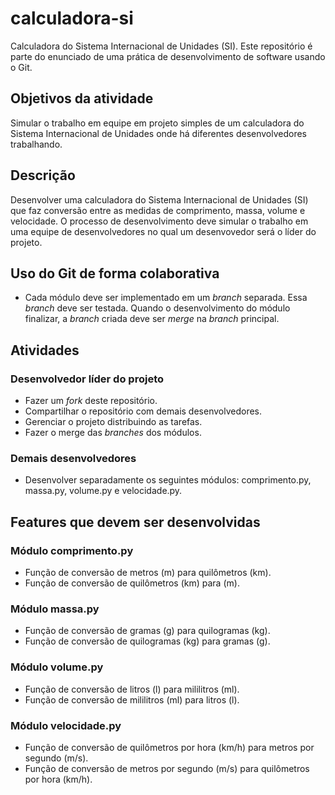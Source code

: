 # calculadora-si
Calculadora do Sistema Internacional de Unidades (SI). Este repositório é parte do enunciado de uma prática de desenvolvimento de software usando o Git.

## Objetivos da atividade
Simular o trabalho em equipe em projeto simples de um calculadora do Sistema Internacional de Unidades onde há diferentes desenvolvedores trabalhando.

## Descrição
Desenvolver uma calculadora do Sistema Internacional de Unidades (SI) que faz conversão entre as medidas de comprimento, massa, volume e velocidade. O processo de desenvolvimento deve simular o trabalho em uma equipe de desenvolvedores no qual um desenvovedor será o líder do projeto.

## Uso do Git de forma colaborativa
- Cada módulo deve ser implementado em um _branch_ separada. Essa _branch_  deve ser testada. Quando o desenvolvimento do módulo finalizar, a _branch_ criada deve ser _merge_ na  _branch_ principal.

## Atividades
### Desenvolvedor líder do projeto
- Fazer um _fork_ deste repositório.
- Compartilhar o repositório com demais desenvolvedores.
- Gerenciar o projeto distribuindo as tarefas.
- Fazer o merge das _branches_ dos módulos.
### Demais desenvolvedores
- Desenvolver separadamente os seguintes módulos: comprimento.py, massa.py, volume.py e velocidade.py.
## Features que devem ser desenvolvidas
### Módulo comprimento.py
- Função de conversão de metros (m) para quilômetros (km).
- Função de conversão de quilômetros (km) para (m).
### Módulo massa.py
- Função de conversão de gramas (g) para quilogramas (kg).
- Função de conversão de quilogramas (kg) para gramas (g).
### Módulo volume.py
- Função de conversão de litros (l) para mililitros (ml).
- Função de conversão de mililitros (ml) para litros (l).
### Módulo velocidade.py
- Função de conversão de quilômetros por hora (km/h) para metros por segundo (m/s).
- Função de conversão de metros por segundo (m/s) para quilômetros por hora (km/h). 

